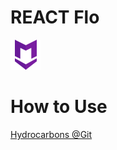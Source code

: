 # REACT Flo

![screenshot](https://github.com/adam-p/markdown-here/raw/master/src/common/images/icon48.png "Logo Title Text 1")

# How to Use

[Hydrocarbons @Git](http://github.com/hydrocarbons)
